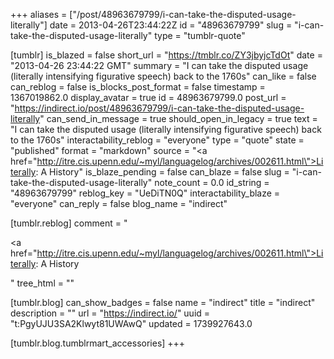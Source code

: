 +++
aliases = ["/post/48963679799/i-can-take-the-disputed-usage-literally"]
date = 2013-04-26T23:44:22Z
id = "48963679799"
slug = "i-can-take-the-disputed-usage-literally"
type = "tumblr-quote"

[tumblr]
is_blazed = false
short_url = "https://tmblr.co/ZY3jbyjcTdOt"
date = "2013-04-26 23:44:22 GMT"
summary = "I can take the disputed usage (literally intensifying figurative speech) back to the 1760s"
can_like = false
can_reblog = false
is_blocks_post_format = false
timestamp = 1367019862.0
display_avatar = true
id = 48963679799.0
post_url = "https://indirect.io/post/48963679799/i-can-take-the-disputed-usage-literally"
can_send_in_message = true
should_open_in_legacy = true
text = "I can take the disputed usage (literally intensifying figurative speech) back to the 1760s"
interactability_reblog = "everyone"
type = "quote"
state = "published"
format = "markdown"
source = "<a href=\"http://itre.cis.upenn.edu/~myl/languagelog/archives/002611.html\">Literally: A History</a>"
is_blaze_pending = false
can_blaze = false
slug = "i-can-take-the-disputed-usage-literally"
note_count = 0.0
id_string = "48963679799"
reblog_key = "UeDiTN0Q"
interactability_blaze = "everyone"
can_reply = false
blog_name = "indirect"

[tumblr.reblog]
comment = "<p><a href=\"http://itre.cis.upenn.edu/~myl/languagelog/archives/002611.html\">Literally: A History</a></p>"
tree_html = ""

[tumblr.blog]
can_show_badges = false
name = "indirect"
title = "indirect"
description = ""
url = "https://indirect.io/"
uuid = "t:PgyUJU3SA2Klwyt81UWAwQ"
updated = 1739927643.0

[tumblr.blog.tumblrmart_accessories]
+++
